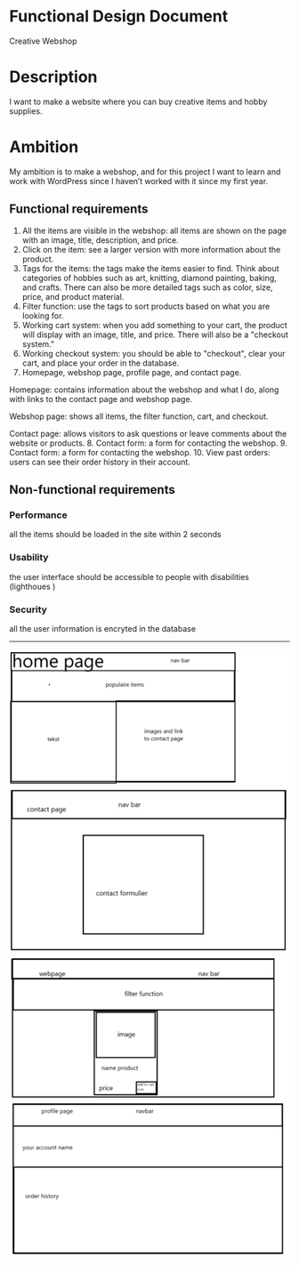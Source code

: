 # Functional Design Document
Creative Webshop

# Description
I want to make a website where you can buy creative items and hobby supplies.

# Ambition
My ambition is to make a webshop, and for this project I want to learn and work with WordPress since I haven’t worked with it since my first year.

## Functional requirements
1. All the items are visible in the webshop: all items are shown on the page with an image, title, description, and price.
2. Click on the item: see a larger version with more information about the product.
3. Tags for the items: the tags make the items easier to find. Think about categories of
hobbies such as art, knitting, diamond painting, baking, and crafts. There can also be more detailed tags such as color, size, price, and product material.
4. Filter function: use the tags to sort products based on what you are looking for.
5. Working cart system: when you add something to your cart, the product will display with an image, title, and price. There will also be a "checkout system."
6. Working checkout system: you should be able to "checkout", clear your cart, and place your order in the database.
7. Homepage, webshop page, profile page, and contact page.

Homepage: contains information about the webshop and what I do, along with links to the contact page and webshop page.

Webshop page: shows all items, the filter function, cart, and checkout.

Contact page: allows visitors to ask questions or leave comments about the website or products.
8. Contact form: a form for contacting the webshop.
9. Contact form: a form for contacting the webshop.
10. View past orders: users can see their order history in their account.


## Non-functional requirements

### Performance
all the items should be loaded in the site within 2 seconds

### Usability

the user interface should be accessible to people with disabilities (lighthoues )

### Security
all the user information is encryted in the database 

--- 


![home.png](home.png)
![contact.png](contact.png)
![web.png](web.png)
![profile.png](profile.png)


